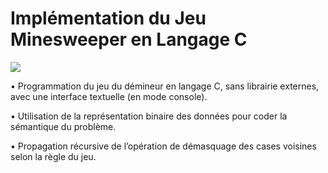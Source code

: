 # Implémentation du Jeu Minesweeper en Langage C
<img src="https://user-images.githubusercontent.com/73723037/230802186-09a27ade-3b7a-48a2-ab80-1edb81a3d187.JPG">

• Programmation du jeu du démineur en langage C, sans librairie externes, avec une interface
textuelle (en mode console).

• Utilisation de la représentation binaire des données pour coder la sémantique du problème.

• Propagation récursive de l’opération de démasquage des cases voisines selon la règle du jeu.

